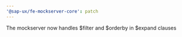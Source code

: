 ```yaml
---
'@sap-ux/fe-mockserver-core': patch
---
```


The mockserver now handles $filter and $orderby in $expand clauses
